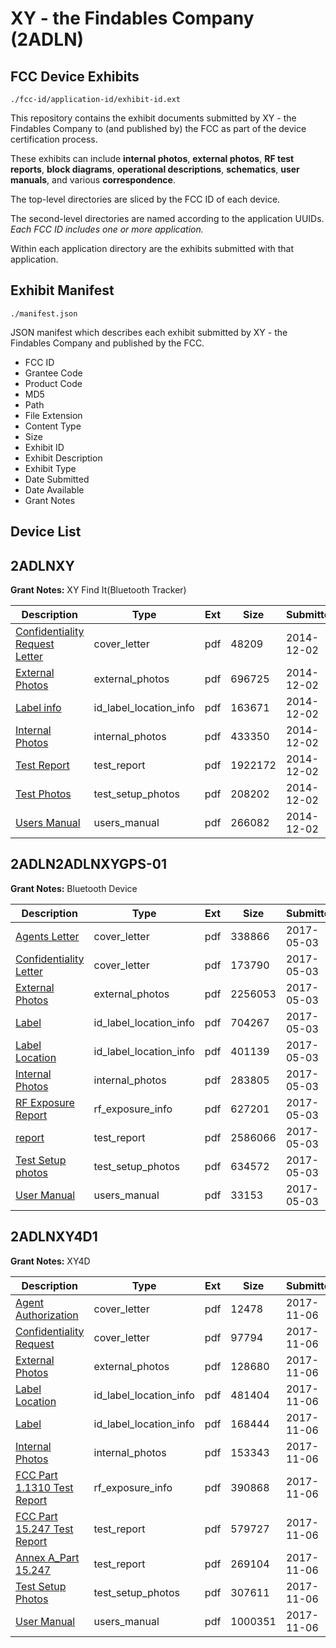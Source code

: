 # XY - the Findables Company (2ADLN)
## FCC Device Exhibits

```
./fcc-id/application-id/exhibit-id.ext
```

This repository contains the exhibit documents submitted by XY - the Findables Company to (and published by) the FCC as part of the device certification process.

These exhibits can include **internal photos**, **external photos**, **RF test reports**, **block diagrams**, **operational descriptions**, **schematics**, **user manuals**, and various **correspondence**.

The top-level directories are sliced by the FCC ID of each device.

The second-level directories are named according to the application UUIDs. *Each FCC ID includes one or more application.*

Within each application directory are the exhibits submitted with that application. 

## Exhibit Manifest

```
./manifest.json
```

JSON manifest which describes each exhibit submitted by XY - the Findables Company and published by the FCC.

- FCC ID
- Grantee Code
- Product Code
- MD5
- Path
- File Extension
- Content Type
- Size
- Exhibit ID
- Exhibit Description
- Exhibit Type
- Date Submitted
- Date Available
- Grant Notes

## Device List
## 2ADLNXY
**Grant Notes:** XY Find It(Bluetooth Tracker)

| Description | Type | Ext | Size | Submitted | Available |
| ----------- | ---- | --- | ---- | --------- | --------- |
| [Confidentiality Request Letter](2ADLNXY/189ca2162d9d9cce38372eb80a92ead1/2460221.pdf) | cover_letter | pdf | 48209 | 2014-12-02 | 2014-12-02 |
| [External Photos](2ADLNXY/189ca2162d9d9cce38372eb80a92ead1/2460222.pdf) | external_photos | pdf | 696725 | 2014-12-02 | 2014-12-02 |
| [Label info](2ADLNXY/189ca2162d9d9cce38372eb80a92ead1/2460224.pdf) | id_label_location_info | pdf | 163671 | 2014-12-02 | 2014-12-02 |
| [Internal Photos](2ADLNXY/189ca2162d9d9cce38372eb80a92ead1/2460225.pdf) | internal_photos | pdf | 433350 | 2014-12-02 | 2014-12-02 |
| [Test Report](2ADLNXY/189ca2162d9d9cce38372eb80a92ead1/2460223.pdf) | test_report | pdf | 1922172 | 2014-12-02 | 2014-12-02 |
| [Test Photos](2ADLNXY/189ca2162d9d9cce38372eb80a92ead1/2460226.pdf) | test_setup_photos | pdf | 208202 | 2014-12-02 | 2014-12-02 |
| [Users Manual](2ADLNXY/189ca2162d9d9cce38372eb80a92ead1/2460227.pdf) | users_manual | pdf | 266082 | 2014-12-02 | 2014-12-02 |
## 2ADLN2ADLNXYGPS-01
**Grant Notes:** Bluetooth Device

| Description | Type | Ext | Size | Submitted | Available |
| ----------- | ---- | --- | ---- | --------- | --------- |
| [Agents Letter](2ADLN2ADLNXYGPS-01/8a5b9540a468c9572e77a39b911aa566/3378778.pdf) | cover_letter | pdf | 338866 | 2017-05-03 | 2017-05-04 |
| [Confidentiality Letter](2ADLN2ADLNXYGPS-01/8a5b9540a468c9572e77a39b911aa566/3378779.pdf) | cover_letter | pdf | 173790 | 2017-05-03 | 2017-05-04 |
| [External Photos](2ADLN2ADLNXYGPS-01/8a5b9540a468c9572e77a39b911aa566/3378770.pdf) | external_photos | pdf | 2256053 | 2017-05-03 | 2017-10-23 |
| [Label](2ADLN2ADLNXYGPS-01/8a5b9540a468c9572e77a39b911aa566/3378768.pdf) | id_label_location_info | pdf | 704267 | 2017-05-03 | 2017-05-04 |
| [Label Location](2ADLN2ADLNXYGPS-01/8a5b9540a468c9572e77a39b911aa566/3378769.pdf) | id_label_location_info | pdf | 401139 | 2017-05-03 | 2017-05-04 |
| [Internal Photos](2ADLN2ADLNXYGPS-01/8a5b9540a468c9572e77a39b911aa566/3378774.pdf) | internal_photos | pdf | 283805 | 2017-05-03 | 2017-10-23 |
| [RF Exposure Report](2ADLN2ADLNXYGPS-01/8a5b9540a468c9572e77a39b911aa566/3378776.pdf) | rf_exposure_info | pdf | 627201 | 2017-05-03 | 2017-05-04 |
| [report](2ADLN2ADLNXYGPS-01/8a5b9540a468c9572e77a39b911aa566/3378773.pdf) | test_report | pdf | 2586066 | 2017-05-03 | 2017-05-04 |
| [Test Setup photos](2ADLN2ADLNXYGPS-01/8a5b9540a468c9572e77a39b911aa566/3378950.pdf) | test_setup_photos | pdf | 634572 | 2017-05-03 | 2017-10-23 |
| [User Manual](2ADLN2ADLNXYGPS-01/8a5b9540a468c9572e77a39b911aa566/3378775.pdf) | users_manual | pdf | 33153 | 2017-05-03 | 2017-10-23 |
## 2ADLNXY4D1
**Grant Notes:** XY4D

| Description | Type | Ext | Size | Submitted | Available |
| ----------- | ---- | --- | ---- | --------- | --------- |
| [Agent Authorization](2ADLNXY4D1/12372fff5d7d046bf8357da51ab4466f/3629952.pdf) | cover_letter | pdf | 12478 | 2017-11-06 | 2017-11-06 |
| [Confidentiality Request](2ADLNXY4D1/12372fff5d7d046bf8357da51ab4466f/3629953.pdf) | cover_letter | pdf | 97794 | 2017-11-06 | 2017-11-06 |
| [External Photos](2ADLNXY4D1/12372fff5d7d046bf8357da51ab4466f/3629925.pdf) | external_photos | pdf | 128680 | 2017-11-06 | 2018-05-05 |
| [Label Location](2ADLNXY4D1/12372fff5d7d046bf8357da51ab4466f/3629954.pdf) | id_label_location_info | pdf | 481404 | 2017-11-06 | 2017-11-06 |
| [Label](2ADLNXY4D1/12372fff5d7d046bf8357da51ab4466f/3629955.pdf) | id_label_location_info | pdf | 168444 | 2017-11-06 | 2017-11-06 |
| [Internal Photos](2ADLNXY4D1/12372fff5d7d046bf8357da51ab4466f/3629927.pdf) | internal_photos | pdf | 153343 | 2017-11-06 | 2018-05-05 |
| [FCC Part 1.1310 Test Report](2ADLNXY4D1/12372fff5d7d046bf8357da51ab4466f/3629958.pdf) | rf_exposure_info | pdf | 390868 | 2017-11-06 | 2017-11-06 |
| [FCC Part 15.247 Test Report](2ADLNXY4D1/12372fff5d7d046bf8357da51ab4466f/3629956.pdf) | test_report | pdf | 579727 | 2017-11-06 | 2017-11-06 |
| [Annex A_Part 15.247](2ADLNXY4D1/12372fff5d7d046bf8357da51ab4466f/3629957.pdf) | test_report | pdf | 269104 | 2017-11-06 | 2017-11-06 |
| [Test Setup Photos](2ADLNXY4D1/12372fff5d7d046bf8357da51ab4466f/3629929.pdf) | test_setup_photos | pdf | 307611 | 2017-11-06 | 2018-05-05 |
| [User Manual](2ADLNXY4D1/12372fff5d7d046bf8357da51ab4466f/3629930.pdf) | users_manual | pdf | 1000351 | 2017-11-06 | 2018-05-05 |
